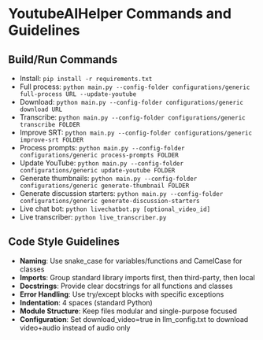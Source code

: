 # YoutubeAIHelper Commands and Guidelines

## Build/Run Commands
- Install: `pip install -r requirements.txt`
- Full process: `python main.py --config-folder configurations/generic full-process URL --update-youtube`
- Download: `python main.py --config-folder configurations/generic download URL`
- Transcribe: `python main.py --config-folder configurations/generic transcribe FOLDER`
- Improve SRT: `python main.py --config-folder configurations/generic improve-srt FOLDER`
- Process prompts: `python main.py --config-folder configurations/generic process-prompts FOLDER`
- Update YouTube: `python main.py --config-folder configurations/generic update-youtube FOLDER`
- Generate thumbnails: `python main.py --config-folder configurations/generic generate-thumbnail FOLDER`
- Generate discussion starters: `python main.py --config-folder configurations/generic generate-discussion-starters`
- Live chat bot: `python livechatbot.py [optional_video_id]`
- Live transcriber: `python live_transcriber.py`

## Code Style Guidelines
- **Naming**: Use snake_case for variables/functions and CamelCase for classes
- **Imports**: Group standard library imports first, then third-party, then local
- **Docstrings**: Provide clear docstrings for all functions and classes
- **Error Handling**: Use try/except blocks with specific exceptions
- **Indentation**: 4 spaces (standard Python)
- **Module Structure**: Keep files modular and single-purpose focused
- **Configuration**: Set download_video=true in llm_config.txt to download video+audio instead of audio only